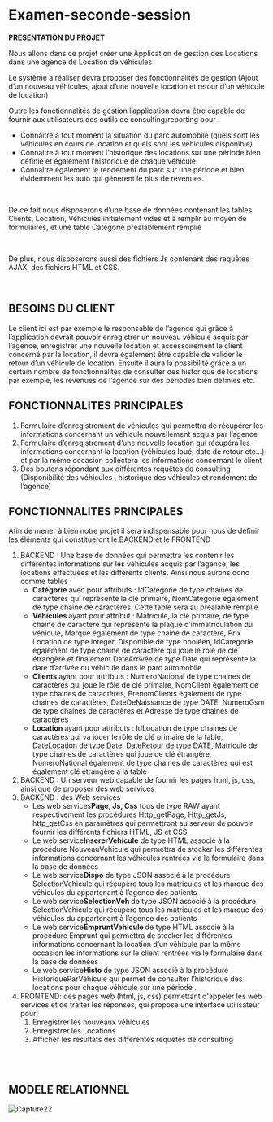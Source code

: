 # Examen-seconde-session

<p><strong>PRESENTATION DU PROJET</strong></p>
<p>Nous allons dans ce projet créer une Application de gestion des Locations dans une agence de Location de véhicules</p>
<p>Le système a réaliser devra proposer des fonctionnalités de gestion (Ajout d’un nouveau véhicules, ajout d’une nouvelle location et retour d’un véhicule de location)</p> <p>Outre les fonctionnalités de gestion l’application devra être capable de fournir aux utilisateurs des outils de consulting/reporting pour :</p>
        
 <ul>
            <li>Connaitre à tout moment la situation du parc automobile (quels sont les véhicules en cours de location et quels sont les véhicules disponible)</li>
            <li>Connaitre à tout moment l’historique des locations sur une période bien définie et également l’historique de chaque véhicule</li>
            <li>Connaitre également le rendement du parc sur une période et bien évidemment les auto qui génèrent le plus de revenues.</li>
            
  </ul><br>
 <p>De ce fait nous disposerons d’une base de données contenant les tables Clients, Location, Véhicules initialement vides et à remplir au moyen de formulaires, et une table Catégorie  préalablement remplie </p><br>
        
  <p>De plus, nous disposerons aussi des fichiers Js contenant des requêtes AJAX, des fichiers HTML et CSS. </p><br>
        
<h2><strong> BESOINS DU CLIENT</strong></h2>
 <p> Le client ici est par exemple le responsable de l’agence qui grâce à l’application devrait pouvoir enregistrer un nouveau véhicule acquis par l’agence, enregistrer une nouvelle location et accessoirement le client concerné par la location, il devra également être capable de valider le retour d’un véhicule de location. Ensuite il aura la possibilité grâce a un certain nombre de fonctionnalités de consulter des historique de locations par exemple, les revenues de l’agence sur des périodes bien  définies etc.</p>
        
  <h2><strong> 
FONCTIONNALITES PRINCIPALES
</strong></h2><ol>
            <li>Formulaire d’enregistrement de véhicules qui permettra de récupérer les informations concernant un véhicule nouvellement acquis par l’agence </li>
            <li>Formulaire d’enregistrement d’une nouvelle location qui récupéra les informations concernant la location (véhicules loué, date de retour etc…) et par la même occasion collectera les informations concernant le client  </li>
             <li>Des boutons répondant aux différentes  requêtes de consulting (Disponibilité des véhicules , historique des véhicules et rendement de l’agence)   </li>
        </ol>
        
  <h2><strong> 
FONCTIONNALITES PRINCIPALES
</strong></h2>
        
 <p>Afin de mener à bien notre projet il sera indispensable pour nous de définir les éléments qui constitueront le BACKEND et le FRONTEND</p>
        
 <ol>
            <li>	BACKEND : Une base de données qui permettra les contenir les différentes informations sur les véhicules acquis par l’agence, les locations effectuées et les différents clients. Ainsi nous aurons donc comme tables :
                <ul><li><strong>Catégorie</strong> avec pour attributs : IdCategorie de type chaines de caractères qui représente la clé primaire, NomCategorie également de type chaine de caractères. Cette table sera au préalable remplie
                    
  </li>
  <li><strong>Véhicules </strong>ayant pour attribut : Matricule, la clé primaire, de type chaine de caractère qui représente la plaque d’immatriculation du véhicule, Marque également de type chaine de caractère, Prix Location de type integer, Disponible de type booléen, IdCategorie également de type chaine de caractère qui joue le rôle de clé étrangère et finalement DateArrivée de type Date qui représente la date d’arrivée du véhicule dans le parc automobile
                    
  </li>
                    
  <li><strong>	Clients </strong>ayant pour attributs : NumeroNational de type chaines de caractères qui joue le rôle de clé primaire, NomClient également de type chaines de caractères, PrenomClients également de type chaines de caractères, DateDeNaissance de type DATE, NumeroGsm de type chaines de caractères et Adresse de type chaines de caractères 
                    
  </li>
   <li><strong>	Location </strong>ayant pour attributs : IdLocation de type chaines de caractères qui va jouer le rôle de clé primaire de la table, DateLocation de type Date, DateRetour de type DATE, Matricule de type chaines de caractères qui joue de clé étrangère, NumeroNational également de type chaines de caractères qui est également clé étrangère a la table 
                    
  </li>
                </ul>
            </li>
             <li>BACKEND : Un serveur web capable de fournir les pages html, js, css, ainsi que de proposer des web services
            </li>
            
 <li>BACKEND : des Web services
                  
  <ul>
                      <li>	Les web services<strong>Page, Js, Css</strong>  tous de type RAW ayant respectivement les procédures Http_getPage, Http_getJs, http_getCss en paramètres qui permettront au serveur de pouvoir fournir les différents fichiers HTML, JS et CSS</li>
                      
 <li>	Le web service<strong>InsererVehicule</strong>  de type HTML associé à la procédure NouveauVehicule qui permettra de stocker les différentes informations concernant les véhicules rentrées via le formulaire dans la base de données</li>
                      
  <li>	Le web service<strong>Dispo</strong> de type JSON associé à la procédure SelectionVehicule qui récupère tous les matricules et les marque des véhicules du appartenant à l’agence des patients </li>
                      
  <li>	Le web service<strong>SelectionVeh </strong> de type JSON associé à la procédure SelectionVehicule qui récupère tous les matricules et les marque des véhicules du appartenant à l’agence des patients  </li>
                      
   <li>	Le web service<strong>EmpruntVehicule </strong> de type HTML associé à la procédure Emprunt qui permettra de stocker les différentes informations concernant la location d’un véhicule par la même occasion les informations sur le client rentrées via le formulaire dans la base de données  </li>
                      
   <li>	Le web service<strong>Histo </strong> de type JSON associé à la procédure HistoriqueParVéhicule qui permet de consulter l’historique des locations pour chaque véhicule sur une période .</li>
      </ul>
    </li>
  <li>
                FRONTEND: des pages web (html, js, css) permettant d'appeler les web services et de traiter les réponses, qui propose une interface utilisateur pour:
                
  <ol>
                <li>Enregistrer les nouveaux véhicules
                    </li>
                     <li>	Enregistrer les Locations
                    </li>
                    <li>	Afficher les résultats des différentes requêtes de consulting
                    </li>
                </ol>
            </li>
        </ol><br><br>
    <h2>MODELE RELATIONNEL</h2>
        
        
      
        
        
        
        
   ![Capture22](https://user-images.githubusercontent.com/64273779/89740399-92b58b00-da88-11ea-842e-5f018a1afa15.JPG)

        
       
        
        
        
        
        


